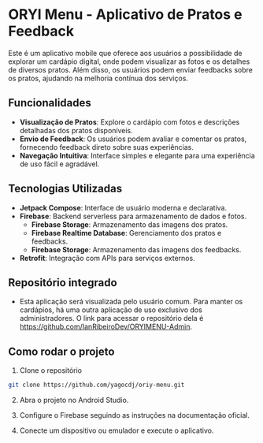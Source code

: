 # ORYI Menu - Aplicativo de Pratos e Feedback

Este é um aplicativo mobile que oferece aos usuários a possibilidade de explorar um cardápio digital, onde podem visualizar as fotos e os detalhes de diversos pratos. Além disso, os usuários podem enviar feedbacks sobre os pratos, ajudando na melhoria contínua dos serviços.

## Funcionalidades

- **Visualização de Pratos**: Explore o cardápio com fotos e descrições detalhadas dos pratos disponíveis.
- **Envio de Feedback**: Os usuários podem avaliar e comentar os pratos, fornecendo feedback direto sobre suas experiências.
- **Navegação Intuitiva**: Interface simples e elegante para uma experiência de uso fácil e agradável.

## Tecnologias Utilizadas

- **Jetpack Compose**: Interface de usuário moderna e declarativa.
- **Firebase**: Backend serverless para armazenamento de dados e fotos.
    - **Firebase Storage**: Armazenamento das imagens dos pratos.
    - **Firebase Realtime Database**: Gerenciamento dos pratos e feedbacks.
    - **Firebase Storage**: Armazenamento das imagens dos feedbacks.
- **Retrofit**: Integração com APIs para serviços externos.

## Repositório integrado

- Esta aplicação será visualizada pelo usuário comum. Para manter os cardápios, há uma outra aplicação de uso exclusivo dos administradores. O link para acessar o repositório dela é https://github.com/IanRibeiroDev/ORYIMENU-Admin.

## Como rodar o projeto

1. Clone o repositório
 ```bash
 git clone https://github.com/yagocdj/oriy-menu.git
```
2. Abra o projeto no Android Studio.

3. Configure o Firebase seguindo as instruções na documentação oficial.
   
4. Conecte um dispositivo ou emulador e execute o aplicativo.

